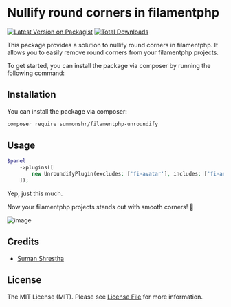 # Nullify round corners in filamentphp

[![Latest Version on Packagist](https://img.shields.io/packagist/v/summonshr/filamentphp-unroundify.svg?style=flat-square)](https://packagist.org/packages/summonshr/filamentphp-unroundify)
[![Total Downloads](https://img.shields.io/packagist/dt/summonshr/filamentphp-unroundify.svg?style=flat-square)](https://packagist.org/packages/summonshr/filamentphp-unroundify)

This package provides a solution to nullify round corners in filamentphp. It allows you to easily remove round corners from your filamentphp projects. 

To get started, you can install the package via composer by running the following command:

## Installation

You can install the package via composer:

```bash
composer require summonshr/filamentphp-unroundify
```

## Usage

```php
$panel
    ->plugins([
        new UnroundifyPlugin(excludes: ['fi-avatar'], includes: ['fi-another-class', 'fi-circular']),
    ]);
```
Yep, just this much.

Now your filamentphp projects stands out with smooth corners! 💫

![image](https://github.com/Summonshr/filamentphp-unroundify/assets/8534680/5f8c2d4e-078f-4cb6-9325-9a0a9e297acc)


## Credits

- [Suman Shrestha](https://github.com/Summonshr)

## License

The MIT License (MIT). Please see [License File](LICENSE.md) for more information.
